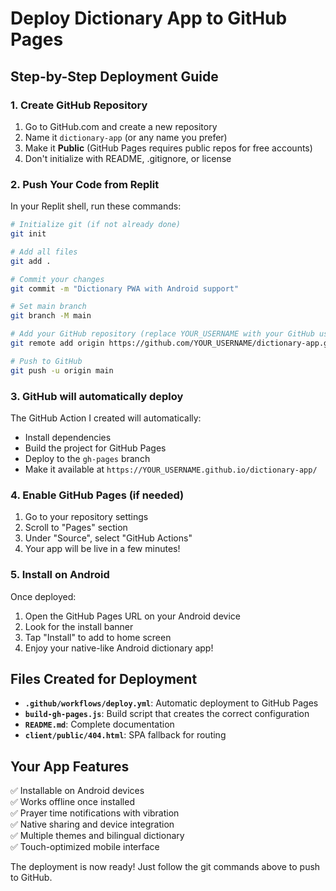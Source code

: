 # Deploy Dictionary App to GitHub Pages

## Step-by-Step Deployment Guide

### 1. Create GitHub Repository
1. Go to GitHub.com and create a new repository
2. Name it `dictionary-app` (or any name you prefer)
3. Make it **Public** (GitHub Pages requires public repos for free accounts)
4. Don't initialize with README, .gitignore, or license

### 2. Push Your Code from Replit
In your Replit shell, run these commands:

```bash
# Initialize git (if not already done)
git init

# Add all files
git add .

# Commit your changes
git commit -m "Dictionary PWA with Android support"

# Set main branch
git branch -M main

# Add your GitHub repository (replace YOUR_USERNAME with your GitHub username)
git remote add origin https://github.com/YOUR_USERNAME/dictionary-app.git

# Push to GitHub
git push -u origin main
```

### 3. GitHub will automatically deploy
The GitHub Action I created will automatically:
- Install dependencies
- Build the project for GitHub Pages
- Deploy to the `gh-pages` branch
- Make it available at `https://YOUR_USERNAME.github.io/dictionary-app/`

### 4. Enable GitHub Pages (if needed)
1. Go to your repository settings
2. Scroll to "Pages" section
3. Under "Source", select "GitHub Actions"
4. Your app will be live in a few minutes!

### 5. Install on Android
Once deployed:
1. Open the GitHub Pages URL on your Android device
2. Look for the install banner
3. Tap "Install" to add to home screen
4. Enjoy your native-like Android dictionary app!

## Files Created for Deployment

- **`.github/workflows/deploy.yml`**: Automatic deployment to GitHub Pages
- **`build-gh-pages.js`**: Build script that creates the correct configuration
- **`README.md`**: Complete documentation
- **`client/public/404.html`**: SPA fallback for routing

## Your App Features
✅ Installable on Android devices  
✅ Works offline once installed  
✅ Prayer time notifications with vibration  
✅ Native sharing and device integration  
✅ Multiple themes and bilingual dictionary  
✅ Touch-optimized mobile interface  

The deployment is now ready! Just follow the git commands above to push to GitHub.